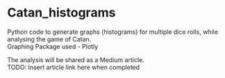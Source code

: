 # Catan_histograms
Python code to generate graphs (histograms) for multiple dice rolls, while analysing the game of Catan.
<br>Graphing Package used - Plotly

<p><p> The analysis will be shared as a Medium article.
<br>TODO: Insert article link here when completed
